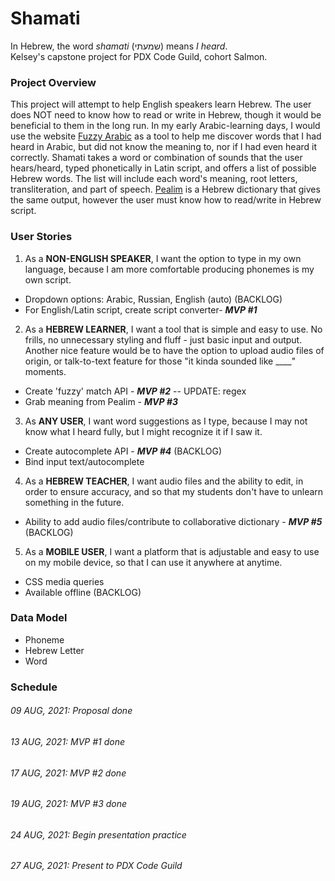 # Shamati
In Hebrew, the word *shamati* (שמעתי) means *I heard*.  
Kelsey's capstone project for PDX Code Guild, cohort Salmon.

### Project Overview
This project will attempt to help English speakers learn Hebrew. The user does NOT need to know how to read or write in Hebrew, though it would be beneficial to them in the long run. In my early Arabic-learning days, I would use the website [Fuzzy Arabic](http://fuzzyarabic.herokuapp.com/) as a tool to help me discover words that I had heard in Arabic, but did not know the meaning to, nor if I had even heard it correctly. Shamati takes a word or combination of sounds that the user hears/heard, typed phonetically in Latin script, and offers a list of possible Hebrew words. The list will include each word's meaning, root letters, transliteration, and part of speech. [Pealim](https://www.pealim.com/) is a Hebrew dictionary that gives the same output, however the user must know how to read/write in Hebrew script. 

### User Stories
1. As a **NON-ENGLISH SPEAKER**, I want the option to type in my own language, because I am more comfortable producing phonemes is my own script. 
* Dropdown options: Arabic, Russian, English (auto) (BACKLOG)
* For English/Latin script, create script converter- ***MVP #1***
2. As a **HEBREW LEARNER**, I want a tool that is simple and easy to use. No frills, no unnecessary styling and fluff - just basic input and output. Another nice feature would be to have the option to upload audio files of origin, or talk-to-text feature for those "it kinda sounded like ____" moments.
* Create 'fuzzy' match API - ***MVP #2*** -- UPDATE: regex
* Grab meaning from Pealim - ***MVP #3***
3. As **ANY USER**, I want word suggestions as I type, because I may not know what I heard fully, but I might recognize it if I saw it.
* Create autocomplete API - ***MVP #4*** (BACKLOG)
* Bind input text/autocomplete
4. As a **HEBREW TEACHER**, I want audio files and the ability to edit, in order to ensure accuracy, and so that my students don't have to unlearn something in the future. 
* Ability to add audio files/contribute to collaborative dictionary - ***MVP #5*** (BACKLOG)
5. As a **MOBILE USER**, I want a platform that is adjustable and easy to use on my mobile device, so that I can use it anywhere at anytime.
* CSS media queries
* Available offline (BACKLOG)

### Data Model
* Phoneme
* Hebrew Letter 
* Word

### Schedule 
###### 09 AUG, 2021: Proposal done
###### 13 AUG, 2021: MVP #1 done 
###### 17 AUG, 2021: MVP #2 done
###### 19 AUG, 2021: MVP #3 done
###### 24 AUG, 2021: Begin presentation practice
###### 27 AUG, 2021: Present to PDX Code Guild
